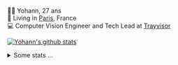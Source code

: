 <p>
  👨🏻 <bold>Yohann</bold>, 27 ans<br/>
  💼 Living in <a href="https://www.google.com/maps?q=paris">Paris</a>, France<br/>
  💻 Computer Vision Engineer and Tech Lead at <a href="https://trayvisor.com/">Trayvisor</a><br/>
</p>

<a href="https://github.com/anuraghazra/github-readme-stats"><img align="center" src="https://github-readme-stats-go94hl40s-yohann84l.vercel.app//api?username=yohann84L&show_icons=true&include_all_commits=true" alt="Yohann's github stats" /> </a>


<details>
  <summary>Some stats ...</summary><br/>
  

<!--START_SECTION:waka-->
![Code Time](http://img.shields.io/badge/Code%20Time-1%2C129%20hrs%2023%20mins-blue)

![Profile Views](http://img.shields.io/badge/Profile%20Views-0-blue)

**🐱 My GitHub Data** 

> 📦 440.8 kB Used in GitHub's Storage 
 > 
> 🏆 1,171 Contributions in the Year 2024
 > 
> 🚫 Not Opted to Hire
 > 
> 📜 26 Public Repositories 
 > 
> 🔑 21 Private Repositories 
 > 
**I'm an Early 🐤** 

```text
🌞 Morning                18585 commits       ████████░░░░░░░░░░░░░░░░░   31.04 % 
🌆 Daytime                33967 commits       ██████████████░░░░░░░░░░░   56.73 % 
🌃 Evening                7175 commits        ███░░░░░░░░░░░░░░░░░░░░░░   11.98 % 
🌙 Night                  145 commits         ░░░░░░░░░░░░░░░░░░░░░░░░░   00.24 % 
```
📅 **I'm Most Productive on Wednesday** 

```text
Monday                   11140 commits       █████░░░░░░░░░░░░░░░░░░░░   18.61 % 
Tuesday                  11021 commits       █████░░░░░░░░░░░░░░░░░░░░   18.41 % 
Wednesday                12774 commits       █████░░░░░░░░░░░░░░░░░░░░   21.34 % 
Thursday                 11874 commits       █████░░░░░░░░░░░░░░░░░░░░   19.83 % 
Friday                   11872 commits       █████░░░░░░░░░░░░░░░░░░░░   19.83 % 
Saturday                 384 commits         ░░░░░░░░░░░░░░░░░░░░░░░░░   00.64 % 
Sunday                   807 commits         ░░░░░░░░░░░░░░░░░░░░░░░░░   01.35 % 
```


📊 **This Week I Spent My Time On** 

```text
🕑︎ Time Zone: Europe/Paris

💬 Programming Languages: 
No Activity Tracked This Week

🔥 Editors: 
No Activity Tracked This Week

💻 Operating System: 
No Activity Tracked This Week
```

**I Mostly Code in Python** 

```text
Python                   28 repos            ██████████████░░░░░░░░░░░   56.00 % 
Jupyter Notebook         5 repos             ██░░░░░░░░░░░░░░░░░░░░░░░   10.00 % 
JavaScript               3 repos             ██░░░░░░░░░░░░░░░░░░░░░░░   06.00 % 
HTML                     2 repos             █░░░░░░░░░░░░░░░░░░░░░░░░   04.00 % 
Shell                    1 repo              ░░░░░░░░░░░░░░░░░░░░░░░░░   02.00 % 
```




 Last Updated on 07/10/2024 00:39:37 UTC
<!--END_SECTION:waka-->
